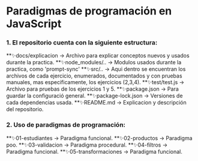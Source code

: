 # Paradigmas de programación en JavaScript 

### 1. El repositorio cuenta con la siguiente estructura:
**✨docs/explicacion -> Archivo para explicar conceptos nuevos y usados durante la practica.
**✨node_modules/.. -> Modulos usados durante la practica, como 'prompt-sync'
**✨src/.. -> Aqui dentro se encuentran los archivos de cada ejercicio, enumerados, documentados y con pruebas manuales, mas especificamente, los ejercicios (2,3,4).
**✨test/test.js -> Archivo para pruebas de los ejercicios 1 y 5. 
**✨package.json -> Para guardar la configuració general.
**✨package-lock.json -> Versiones de cada dependencias usada. 
**✨README.md -> Explicacion y descripción del repositorio.


### 2. Uso de paradigmas de programación:
**✨01-estudiantes -> Paradigma funcional.
**✨02-productos -> Paradigma poo.
**✨03-validacion -> Paradigma procedural.
**✨04-filtros -> Paradigma funcional.
**✨05-transformaciones -> Paradigma funcional.

